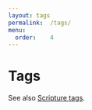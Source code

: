```yaml
---
layout:	tags
permalink:	/tags/
menu:
  order:	4
---
```


# Tags

See also [Scripture tags](/tags/scripture/).
